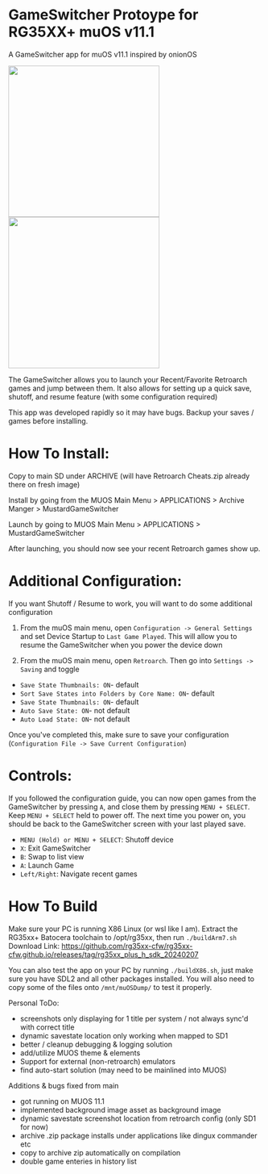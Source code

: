 # GameSwitcher Protoype for RG35XX+ muOS v11.1

A GameSwitcher app for muOS v11.1 inspired by onionOS

<div>
<img src="https://i.imgur.com/a1uIJaF.png" width="300">
<img src="https://media.giphy.com/media/v1.Y2lkPTc5MGI3NjExeG1oMjY3ZHNubnpnMTJpMmg5MGUwemcwenJ2eTZxY3lpdDZheGhydCZlcD12MV9pbnRlcm5hbF9naWZfYnlfaWQmY3Q9Zw/Pq4IfxNQF8FO6e1x0g/source.gif" width="300">
</div>

The GameSwitcher allows you to launch your Recent/Favorite Retroarch games and jump between them.
It also allows for setting up a quick save, shutoff, and resume feature (with some configuration required)

This app was developed rapidly so it may have bugs. Backup your saves / games before installing.

# How To Install:
Copy to main SD under ARCHIVE (will have Retroarch Cheats.zip already there on fresh image)

Install by going from the MUOS Main Menu > APPLICATIONS > Archive Manger > MustardGameSwitcher

Launch by going to MUOS Main Menu > APPLICATIONS > MustardGameSwitcher

After launching, you should now see your recent Retroarch games show up.


# Additional Configuration:

If you want Shutoff / Resume to work, you will want to do some additional configuration 

1. From the muOS main menu, open `Configuration -> General Settings` and set Device Startup to `Last Game Played`.
This will allow you to resume the GameSwitcher when you power the device down

2. From the muOS main menu, open `Retroarch`. Then go into `Settings -> Saving` and toggle

- `Save State Thumbnails: ON`- default
- `Sort Save States into Folders by Core Name: ON`- default
- `Save State Thumbnails: ON`- default
- `Auto Save State: ON`- not default
- `Auto Load State: ON`- not default

Once you've completed this, make sure to save your configuration (`Configuration File -> Save Current Configuration`)

# Controls:

If you followed the configuration guide, you can now open games from the GameSwitcher by pressing `A`, and close them by pressing `MENU + SELECT`.
Keep `MENU + SELECT` held to power off. The next time you power on, you should be back to the GameSwitcher screen with your last played save.  

- `MENU (Hold) or MENU + SELECT`: Shutoff device
- `X`: Exit GameSwitcher
- `B`: Swap to list view
- `A`: Launch Game
- `Left/Right`: Navigate recent games


# How To Build

Make sure your PC is running X86 Linux (or wsl like I am). Extract the RG35xx+ Batocera toolchain to /opt/rg35xx, then run `./buildArm7.sh`
Download Link: https://github.com/rg35xx-cfw/rg35xx-cfw.github.io/releases/tag/rg35xx_plus_h_sdk_20240207

You can also test the app on your PC by running `./buildX86.sh`, just make sure you have SDL2 and all other packages installed.
You will also need to copy some of the files onto `/mnt/muOSDump/` to test it properly.

Personal ToDo:
- screenshots only displaying for 1 title per system / not always sync'd with correct title
- dynamic savestate location only working when mapped to SD1
- better / cleanup debugging & logging solution
- add/utilize MUOS theme & elements
- Support for external (non-retroarch) emulators
- find auto-start solution (may need to be mainlined into MUOS)

  
Additions & bugs fixed from main
+ got running on MUOS 11.1
+ implemented background image asset as background image
+ dynamic savestate screenshot location from retroarch config (only SD1 for now)
+ archive .zip package installs under applications like dingux commander etc
+ copy to archive zip automatically on compilation
+ double game enteries in history list

